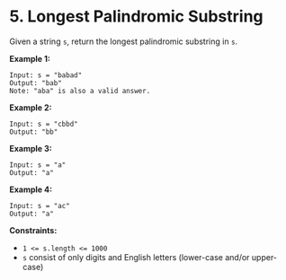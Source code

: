 # 5. Longest Palindromic Substring

Given a string `s`, return the longest palindromic substring in `s`.


**Example 1:**
```
Input: s = "babad"
Output: "bab"
Note: "aba" is also a valid answer.
```

**Example 2:**
```
Input: s = "cbbd"
Output: "bb"
```

**Example 3:**
```
Input: s = "a"
Output: "a"
```

**Example 4:**
```
Input: s = "ac"
Output: "a"
```


**Constraints:**
* `1 <= s.length <= 1000`
* `s` consist of only digits and English letters (lower-case and/or upper-case)
